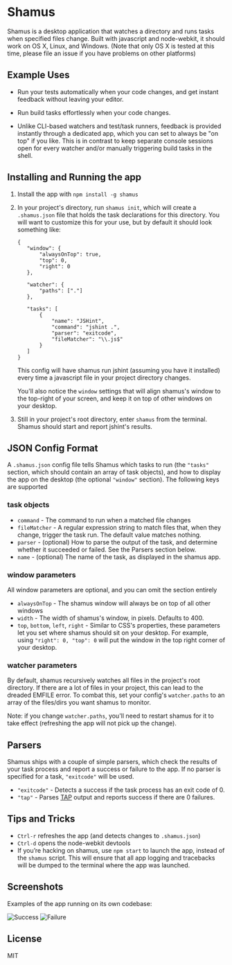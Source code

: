 Shamus
========

Shamus is a desktop application that watches a directory and runs tasks when
specified files change. Built with javascript and node-webkit, it should
work on OS X, Linux, and Windows. (Note that only OS X is tested at this time,
please file an issue if you have problems on other platforms)


Example Uses
------------

* Run your tests automatically when your code changes, and get instant
  feedback without leaving your editor.

* Run build tasks effortlessly when your code changes.

* Unlike CLI-based watchers and test/task runners, feedback is provided instantly
  through a dedicated app, which you can set to always be "on top" if you like.
  This is in contrast to keep separate console sessions open for every watcher
  and/or manually triggering build tasks in the shell.


Installing and Running the app
------------------------------

1. Install the app with `npm install -g shamus`

1. In your project's directory, run `shamus init`, which will create a `.shamus.json`
   file that holds the task declarations for this directory. You will want to
   customize this for your use, but by default it should look something like:

   ```
   {
      "window": {
          "alwaysOnTop": true,
          "top": 0,
          "right": 0
      },

      "watcher": {
          "paths": ["."]
      },

      "tasks": [
          {
              "name": "JSHint",
              "command": "jshint .",
              "parser": "exitcode",
              "fileMatcher": "\\.js$"
          }
      ]
   }
   ```

   This config will have shamus run jshint (assuming you have it installed)
   every time a javascript file in your project directory changes.

   You'll also notice the `window` settings that will align shamus's
   window to the top-right of your screen, and keep it on top of other
   windows on your desktop.


1. Still in your project's root directory, enter `shamus` from the terminal.
   Shamus should start and report jshint's results.


JSON Config Format
------------------

A `.shamus.json` config file tells Shamus which tasks to run (the `"tasks"`
section, which should contain an array of task objects), and how to display
the app on the desktop (the optional `"window"` section). The following keys
are supported

### task objects

* `command` - The command to run when a matched file changes
* `fileMatcher` - A regular expression string to match files that, when
                  they change, trigger the task run. The default value matches nothing.
* `parser` - (optional) How to parse the output of the task, and determine
             whether it succeeded or failed. See the Parsers section below.
* `name` - (optional) The name of the task, as displayed in the shamus app.

### window parameters

All window parameters are optional, and you can omit the section entirely

* `alwaysOnTop` - The shamus window will always be on top of all other windows
* `width` - The width of shamus's window, in pixels. Defaults to 400.
* `top`, `bottom`, `left`, `right` - Similar to CSS's properties, these parameters
  let you set where shamus should sit on your desktop. For example, using
  `"right": 0, "top": 0` will put the window in the top right corner of your desktop.

### watcher parameters

By default, shamus recursively watches all files in the project's root directory.
If there are a lot of files in your project, this can lead to the dreaded EMFILE
error. To combat this, set your config's `watcher.paths` to an array of the files/dirs
you want shamus to monitor.

Note: if you change `watcher.paths`, you'll need to restart shamus for it to take
effect (refreshing the app will not pick up the change).



Parsers
-------

Shamus ships with a couple of simple parsers, which check the results of
your task process and report a success or failure to the app. If no parser
is specified for a task, `"exitcode"` will be used.

* `"exitcode"` - Detects a success if the task process has an exit code of 0.
* `"tap"` - Parses [TAP](http://en.wikipedia.org/wiki/Test_Anything_Protocol)
            output and reports success if there are 0 failures.


Tips and Tricks
---------------
* `Ctrl-r` refreshes the app (and detects changes to `.shamus.json`)
* `Ctrl-d` opens the node-webkit devtools
* If you’re hacking on shamus, use `npm start` to launch the app, instead of
  the `shamus` script. This will ensure that all app logging and tracebacks
  will be dumped to the terminal where the app was launched.


Screenshots
-----------

Examples of the app running on its own codebase:

![Success](https://raw.github.com/af/shamus/master/docs/images/screenshot_success.png)
![Failure](https://raw.github.com/af/shamus/master/docs/images/screenshot_error.png)


License
-------
MIT
